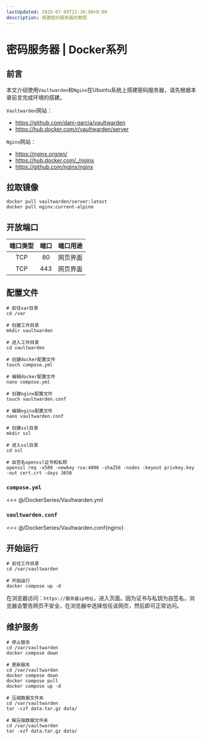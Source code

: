 ```yaml
---
lastUpdated: 2025-07-09T22:30:00+8:00
description: 搭建密码服务器的教程
---
```


# 密码服务器 | Docker系列

## 前言

本文介绍使用`Vaultwarden`和`Nginx`在Ubuntu系统上搭建密码服务器，请先根据本章前言完成环境的搭建。

`Vaultwarden`网站：

- <https://github.com/dani-garcia/vaultwarden>
- <https://hub.docker.com/r/vaultwarden/server>

`Nginx`网站：

- <https://nginx.org/en/>
- <https://hub.docker.com/_/nginx>
- <https://github.com/nginx/nginx>

## 拉取镜像

```shell
docker pull vaultwarden/server:latest
docker pull nginx:current-alpine
```

## 开放端口

| 端口类型 | 端口  | 端口用途 |
| :------: | :---: | :------: |
|   TCP    |  80   | 网页界面 |
|   TCP    |  443  | 网页界面 |

## 配置文件

```shell
# 前往var目录
cd /var

# 创建工作目录
mkdir vaultwarden

# 进入工作目录
cd vaultwarden

# 创建docker配置文件
touch compose.yml

# 编辑docker配置文件
nano compose.yml

# 创建nginx配置文件
touch vaultwarden.conf

# 编辑nginx配置文件
nano vaultwarden.conf

# 创建ssl目录
mkdir ssl

# 进入ssl目录
cd ssl

# 自签名openssl证书和私钥
openssl req -x509 -newkey rsa:4096 -sha256 -nodes -keyout privkey.key -out cert.crt -days 3650
```

### `compose.yml`

<<< @/DockerSeries/Vaultwarden.yml

### `vaultwarden.conf`

<<< @/DockerSeries/Vaultwarden.conf{nginx}

## 开始运行

```shell
# 前往工作目录
cd /var/vaultwarden

# 开始运行
docker compose up -d
```

在浏览器访问：`https://服务器ip地址`，进入页面。因为证书与私钥为自签名，浏览器会警告网页不安全，在浏览器中选择信任该网页，然后即可正常访问。

## 维护服务

```shell
# 停止服务
cd /var/vaultwarden
docker compose down

# 更新服务
cd /var/vaultwarden
docker compose down
docker compose pull
docker compose up -d

# 压缩数据文件夹
cd /var/vaultwarden
tar -czf data.tar.gz data/

# 解压缩数据文件夹
cd /var/vaultwarden
tar -xzf data.tar.gz data/
```
